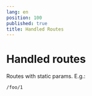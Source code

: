 ```yaml
---
lang: en
position: 100
published: true
title: Handled Routes
---
```


# Handled routes

Routes with static params. E.g.:

```URL
/foo/1
```
